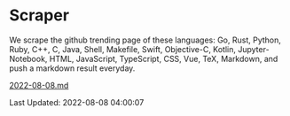 # Scraper

We scrape the github trending page of these languages: Go, Rust, Python, Ruby, C++, C, Java, Shell, Makefile, Swift, Objective-C, Kotlin, Jupyter-Notebook, HTML, JavaScript, TypeScript, CSS, Vue, TeX, Markdown, and push a markdown result everyday.

[2022-08-08.md](https://github.com/yangwenmai/github-trending-backup/blob/master/2022-08-08.md)

Last Updated: 2022-08-08 04:00:07